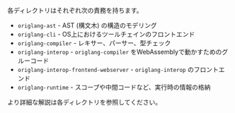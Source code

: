各ディレクトリはそれぞれ次の責務を持ちます。

* `origlang-ast` - AST (構文木) の構造のモデリング
* `origlang-cli` - OS上におけるツールチェインのフロントエンド
* `origlang-compiler` - レキサー、パーサー、型チェック
* `origlang-interop` - `origlang-compiler` をWebAssemblyで動かすためのグルーコード
* `origlang-interop-frontend-webserver` - `origlang-interop` のフロントエンド
* `origlang-runtime` - スコープや中間コードなど、実行時の情報の格納

より詳細な解説は各ディレクトリを参照してください。
